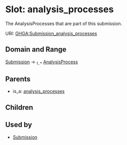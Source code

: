 
# Slot: analysis_processes


The AnalysisProcesses that are part of this submission.

URI: [GHGA:Submission_analysis_processes](https://w3id.org/GHGA/Submission_analysis_processes)


## Domain and Range

[Submission](Submission.md) &#8594;  <sub>1..\*</sub> [AnalysisProcess](AnalysisProcess.md)

## Parents

 *  is_a: [analysis_processes](analysis_processes.md)

## Children


## Used by

 * [Submission](Submission.md)
